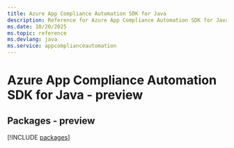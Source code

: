 ```yaml
---
title: Azure App Compliance Automation SDK for Java
description: Reference for Azure App Compliance Automation SDK for Java
ms.date: 10/20/2025
ms.topic: reference
ms.devlang: java
ms.service: appcomplianceautomation
---
```

# Azure App Compliance Automation SDK for Java - preview
## Packages - preview
[!INCLUDE [packages](app-compliance-automation-index.md)]